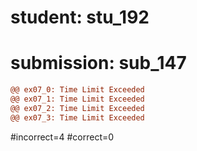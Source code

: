 # student: stu_192
# submission: sub_147

```diff
@@ ex07_0: Time Limit Exceeded
@@ ex07_1: Time Limit Exceeded
@@ ex07_2: Time Limit Exceeded
@@ ex07_3: Time Limit Exceeded
```
#incorrect=4
#correct=0

